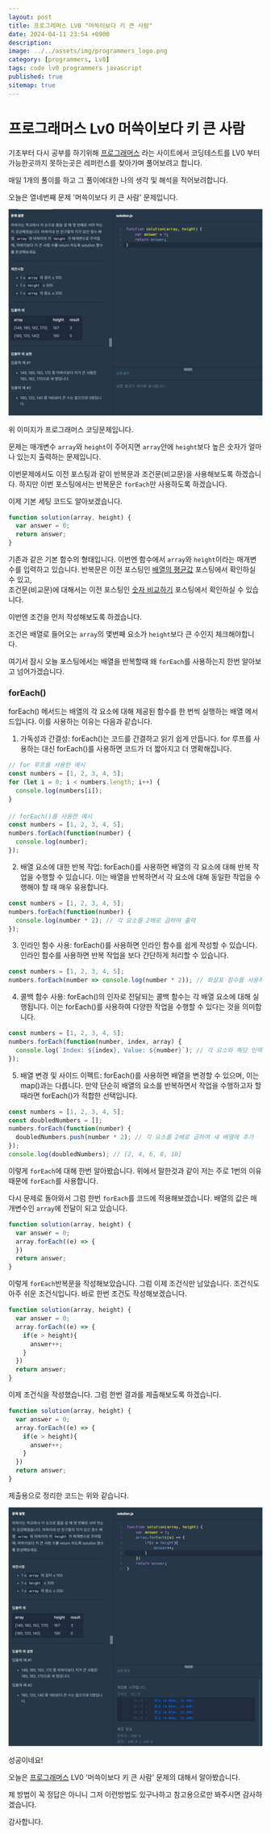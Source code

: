 ```yaml
---
layout: post
title: 프로그래머스 LV0 "머쓱이보다 키 큰 사람"
date: 2024-04-11 23:54 +0900
description: 
image: ../../assets/img/programmers_logo.png
category: [programmers, Lv0]
tags: code lv0 programmers javascript
published: true
sitemap: true
---
```


# 프로그래머스 Lv0 머쓱이보다 키 큰 사람

  기초부터 다시 공부를 하기위해 [프로그래머스](https://programmers.co.kr/) 라는 사이트에서
  코딩테스트를 LV0 부터 가능한곳까지 못하는곳은 레퍼런스를 찾아가며 풀어보려고 합니다.
  
  매일 1개의 풀이를 하고 그 풀이에대한 나의 생각 및 해석을 적어보려합니다.

  오늘은 열네번째 문제 '머쓱이보다 키 큰 사람' 문제입니다.

  ![프로그래머스 이미지](../../assets/img/머슥이_01.png)

  위 이미지가 프로그래머스 코딩문제입니다.
  
  문제는 매개변수 `array`와 `height`이 주어지면 `array`안에 `height`보다 높은 숫자가 얼마나 있는지 출력하는 문제입니다.

  이번문제에서도 이전 포스팅과 같이 반복문과 조건문(비교문)을 사용해보도록 하겠습니다.
  하지만 이번 포스팅에서는 반복문은 `forEach`만 사용하도록 하겠습니다.

  이제 기본 세팅 코드도 알아보겠습니다.
  
```javascript
function solution(array, height) {
  var answer = 0;
  return answer;
}
``` 
기존과 같은 기본 함수의 형태입니다. 이번엔 함수에서 `array`와 `height`이라는 매개변수를 입력하고 있습니다.
반복문은 이전 포스팅인 [배열의 평균값](https://spearboy.github.io/posts/programmers_8/#반복문이란) 포스팅에서 확인하실 수 있고,   
조건문(비교문)에 대해서는 이전 포스팅인 [숫자 비교하기](https://spearboy.github.io/posts/programmers_5/#비교문if문) 포스팅에서 확인하실 수 있습니다.   

이번엔 조건을 먼저 작성해보도록 하겠습니다.

조건은 배열로 들어오는 `array`의 몇번째 요소가 `height`보다 큰 수인지 체크해야합니다.

여기서 잠시 오늘 포스팅에서는 배열을 반복할때 왜 `forEach`를 사용하는지 한번 알아보고 넘어가겠습니다.

### forEach()
forEach() 메서드는 배열의 각 요소에 대해 제공된 함수를 한 번씩 실행하는 배열 메서드입니다. 이를 사용하는 이유는 다음과 같습니다.
  1. 가독성과 간결성: forEach()는 코드를 간결하고 읽기 쉽게 만듭니다. for 루프를 사용하는 대신 forEach()를 사용하면 코드가 더 짧아지고 더 명확해집니다.
```javascript
// for 루프를 사용한 예시
const numbers = [1, 2, 3, 4, 5];
for (let i = 0; i < numbers.length; i++) {
  console.log(numbers[i]);
}

// forEach()를 사용한 예시
const numbers = [1, 2, 3, 4, 5];
numbers.forEach(function(number) {
  console.log(number);
});
```
  2. 배열 요소에 대한 반복 작업: forEach()를 사용하면 배열의 각 요소에 대해 반복 작업을 수행할 수 있습니다. 이는 배열을 반복하면서 각 요소에 대해 동일한 작업을 수행해야 할 때 매우 유용합니다.
```javascript
const numbers = [1, 2, 3, 4, 5];
numbers.forEach(function(number) {
  console.log(number * 2); // 각 요소를 2배로 곱하여 출력
});
```
  3. 인라인 함수 사용: forEach()를 사용하면 인라인 함수를 쉽게 작성할 수 있습니다. 인라인 함수를 사용하면 반복 작업을 보다 간단하게 처리할 수 있습니다.
```javascript
const numbers = [1, 2, 3, 4, 5];
numbers.forEach(number => console.log(number * 2)); // 화살표 함수를 사용하여 인라인 함수 작성
```
  4. 콜백 함수 사용: forEach()의 인자로 전달되는 콜백 함수는 각 배열 요소에 대해 실행됩니다. 이는 forEach()를 사용하여 다양한 작업을 수행할 수 있다는 것을 의미합니다.
```javascript
const numbers = [1, 2, 3, 4, 5];
numbers.forEach(function(number, index, array) {
  console.log(`Index: ${index}, Value: ${number}`); // 각 요소와 해당 인덱스 출력
});
```
  5. 배열 변경 및 사이드 이펙트: forEach()를 사용하면 배열을 변경할 수 있으며, 이는 map()과는 다릅니다. 만약 단순히 배열의 요소를 반복하면서 작업을 수행하고자 할 때라면 forEach()가 적합한 선택입니다.
```javascript
const numbers = [1, 2, 3, 4, 5];
const doubledNumbers = [];
numbers.forEach(function(number) {
  doubledNumbers.push(number * 2); // 각 요소를 2배로 곱하여 새 배열에 추가
});
console.log(doubledNumbers); // [2, 4, 6, 8, 10]
```

이렇게 `forEach`에 대해 한번 알아봤습니다. 위에서 말한것과 같이 저는 주로 1번의 이유때문에 `forEach`를 사용합니다.

다시 문제로 돌아와서 그럼 한번 `forEach`를 코드에 적용해보겠습니다. 배열의 값은 매개변수인 `array`에 전달이 되고 있습니다.
```javascript
function solution(array, height) {
  var answer = 0;
  array.forEach((e) => {
  })
  return answer;
}
``` 
이렇게 `forEach`반복문을 작성해보았습니다. 그럼 이제 조건식만 남았습니다. 조건식도 아주 쉬운 조건식입니다. 바로 한번 조건도 작성해보겠습니다.
```javascript
function solution(array, height) {
  var answer = 0;
  array.forEach((e) => {
    if(e > height){
      answer++;
    }
  })
  return answer;
}
``` 
이제 조건식을 작성했습니다. 그럼 한번 결과를 제출해보도록 하겠습니다.

```javascript
function solution(array, height) {
  var answer = 0;
  array.forEach((e) => {
    if(e > height){
      answer++;
    }
  })
  return answer;
}
``` 
제출용으로 정리한 코드는 위와 같습니다.

![프로그래머스 이미지](../../assets/img/머슥이_02.png)

성공이네요!

오늘은 [프로그래머스](https://programmers.co.kr/) LV0 '머쓱이보다 키 큰 사람' 문제의 대해서 알아봤습니다.

제 방법이 꼭 정답은 아니니 그저 이런방법도 있구나하고 참고용으로만 봐주시면 감사하겠습니다.

감사합니다.